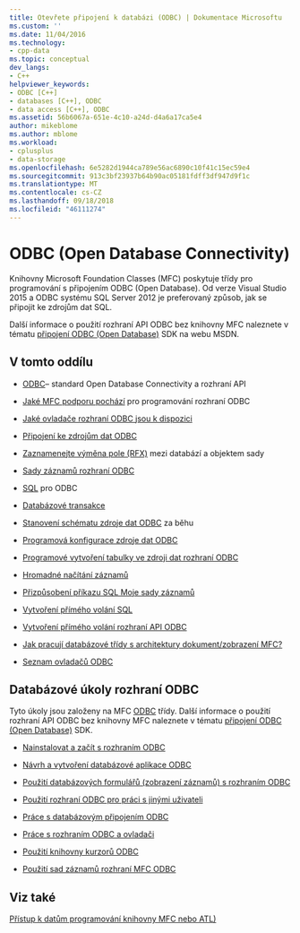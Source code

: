 ```yaml
---
title: Otevřete připojení k databázi (ODBC) | Dokumentace Microsoftu
ms.custom: ''
ms.date: 11/04/2016
ms.technology:
- cpp-data
ms.topic: conceptual
dev_langs:
- C++
helpviewer_keywords:
- ODBC [C++]
- databases [C++], ODBC
- data access [C++], ODBC
ms.assetid: 56b6067a-651e-4c10-a24d-d4a6a17ca5e4
author: mikeblome
ms.author: mblome
ms.workload:
- cplusplus
- data-storage
ms.openlocfilehash: 6e5282d1944ca789e56ac6890c10f41c15ec59e4
ms.sourcegitcommit: 913c3bf23937b64b90ac05181fdff3df947d9f1c
ms.translationtype: MT
ms.contentlocale: cs-CZ
ms.lasthandoff: 09/18/2018
ms.locfileid: "46111274"
---
```

# <a name="open-database-connectivity-odbc"></a>ODBC (Open Database Connectivity)

Knihovny Microsoft Foundation Classes (MFC) poskytuje třídy pro programování s připojením ODBC (Open Database). Od verze Visual Studio 2015 a ODBC systému SQL Server 2012 je preferovaný způsob, jak se připojit ke zdrojům dat SQL.
  
Další informace o použití rozhraní API ODBC bez knihovny MFC naleznete v tématu [připojení ODBC (Open Database)](/previous-versions/windows/desktop/ms710252\(v=vs.85\)) SDK na webu MSDN.  
  
  
## <a name="in-this-section"></a>V tomto oddílu  
  
- [ODBC](odbc-basics.md)– standard Open Database Connectivity a rozhraní API  
  
- [Jaké MFC podporu pochází](odbc-and-mfc.md) pro programování rozhraní ODBC  
  
- [Jaké ovladače rozhraní ODBC jsou k dispozici](odbc-driver-list.md)  
  
- [Připojení ke zdrojům dat ODBC](data-source-managing-connections-odbc.md)  
  
- [Zaznamenejte výměna pole (RFX)](record-field-exchange-rfx.md) mezi databází a objektem sady  
  
- [Sady záznamů rozhraní ODBC](recordset-odbc.md)  
  
- [SQL](sql.md) pro ODBC  
  
- [Databázové transakce](transaction-odbc.md)  
  
- [Stanovení schématu zdroje dat ODBC](data-source-determining-the-schema-of-the-data-source-odbc.md) za běhu  
  
- [Programová konfigurace zdroje dat ODBC](data-source-programmatically-configuring-an-odbc-data-source.md)  
  
- [Programové vytvoření tabulky ve zdroji dat rozhraní ODBC](data-source-programmatically-creating-a-table-in-an-odbc-data-source.md)  
  
- [Hromadné načítání záznamů](recordset-fetching-records-in-bulk-odbc.md)  
  
- [Přizpůsobení příkazu SQL Moje sady záznamů](sql-customizing-your-recordsets-sql-statement-odbc.md)  
  
- [Vytvoření přímého volání SQL](sql-making-direct-sql-calls-odbc.md)  
  
- [Vytvoření přímého volání rozhraní API ODBC](odbc-calling-odbc-api-functions-directly.md)  
  
- [Jak pracují databázové třídy s architektury dokument/zobrazení MFC?](working-with-documents-and-views.md)  
  
- [Seznam ovladačů ODBC](odbc-driver-list.md)  
  
## <a name="odbc-database-tasks"></a>Databázové úkoly rozhraní ODBC  

Tyto úkoly jsou založeny na MFC [ODBC](odbc-basics.md) třídy. Další informace o použití rozhraní API ODBC bez knihovny MFC naleznete v tématu [připojení ODBC (Open Database)](/previous-versions/windows/desktop/ms710252\(v=vs.85\)) SDK.  
  
- [Nainstalovat a začít s rozhraním ODBC](installing-and-getting-started-with-odbc.md)  
  
- [Návrh a vytvoření databázové aplikace ODBC](design-and-create-an-odbc-database-application.md)  
  
- [Použití databázových formulářů (zobrazení záznamů) s rozhraním ODBC](use-database-forms-record-views-with-odbc.md)  
  
- [Použití rozhraní ODBC pro práci s jinými uživateli](use-odbc-to-work-with-other-users.md)  
  
- [Práce s databázovým připojením ODBC](work-with-odbc-database-connections.md)  
  
- [Práce s rozhraním ODBC a ovladači](work-with-odbc-and-drivers.md)  
  
- [Použití knihovny kurzorů ODBC](use-the-odbc-cursor-library.md)  
  
- [Použití sad záznamů rozhraní MFC ODBC](use-mfc-odbc-recordsets.md)  
  
## <a name="see-also"></a>Viz také  

[Přístup k datům programování knihovny MFC nebo ATL)](../../data/data-access-programming-mfc-atl.md)